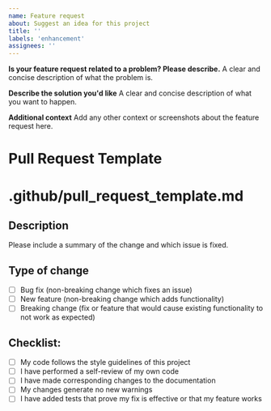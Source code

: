 ```yaml
---
name: Feature request
about: Suggest an idea for this project
title: ''
labels: 'enhancement'
assignees: ''
---
```


**Is your feature request related to a problem? Please describe.**
A clear and concise description of what the problem is.

**Describe the solution you'd like**
A clear and concise description of what you want to happen.

**Additional context**
Add any other context or screenshots about the feature request here.

# Pull Request Template
# .github/pull_request_template.md
## Description
Please include a summary of the change and which issue is fixed.

## Type of change
- [ ] Bug fix (non-breaking change which fixes an issue)
- [ ] New feature (non-breaking change which adds functionality)
- [ ] Breaking change (fix or feature that would cause existing functionality to not work as expected)

## Checklist:
- [ ] My code follows the style guidelines of this project
- [ ] I have performed a self-review of my own code
- [ ] I have made corresponding changes to the documentation
- [ ] My changes generate no new warnings
- [ ] I have added tests that prove my fix is effective or that my feature works
